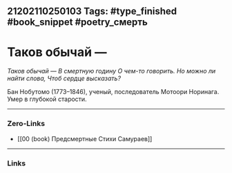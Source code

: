 21202110250103
Tags: #type_finished #book_snippet #poetry_смерть
---
# Таков обычай —

*Таков обычай —
В смертную годину
О чем-то говорить.
Но можно ли найти слова,
Чтоб сердце высказать?*

Бан Нобутомо (1773–1846), ученый, последователь Мотоори Норинага. Умер в глубокой старости. 

---
### Zero-Links
- [[00 (book) Предсмертные Стихи Самураев]]
---
### Links
